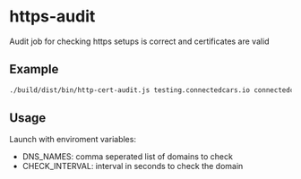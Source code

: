 # https-audit
Audit job for checking https setups is correct and certificates are valid


## Example

``` bash
./build/dist/bin/http-cert-audit.js testing.connectedcars.io connectedcars.io
```

## Usage

Launch with enviroment variables:

* DNS_NAMES: comma seperated list of domains to check
* CHECK_INTERVAL: interval in seconds to check the domain

